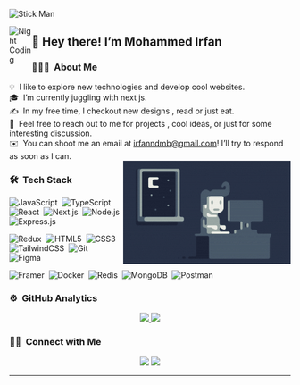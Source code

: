   <p><img src="https://media2.dev.to/dynamic/image/width=1000,height=420,fit=cover,gravity=auto,format=auto/https%3A%2F%2Fdev-to-uploads.s3.amazonaws.com%2Fi%2F98fvrw6vkj5ezwn5jvfn.png" alt="Stick Man"></p>
<p><img alt="Night Coding" src="./assets/Hand%20Wave.gif" width="40" align="left"></p><h2>👋 Hey there! I’m Mohammed Irfan</h2><p></p>
<!-- ## 👋 &nbsp;Hey there! I'm Mohammed Irfan -->
<h3 id="-about-me">👨🏻‍💻 &nbsp;About Me</h3>
<p>💡 &nbsp;I like to explore new technologies and develop cool websites.<br>
🎓 &nbsp;I’m currently juggling with next js.<br>
✍️ &nbsp;In my free time, I checkout new designs , read or just eat.<br>
💬 &nbsp;Feel free to reach out to me for projects , cool ideas, or just for some interesting discussion.<br>
✉️ &nbsp;You can shoot me an email at <a href="mailto:irfanndmb@gmail.com">irfanndmb@gmail.com</a>! I’ll try to respond as soon as I can.<br>
<img alt="Night Coding" src="https://raw.githubusercontent.com/AVS1508/AVS1508/master/assets/Night-Coding.gif" align="right">
<h3 id="-tech-stack">🛠 &nbsp;Tech Stack</h3>
<p><img src="https://img.shields.io/badge/-JavaScript-05122A?style=flat&logo=javascript" alt="JavaScript">&nbsp;
<img src="https://img.shields.io/badge/-TypeScript-05122A?style=flat&logo=typescript" alt="TypeScript">&nbsp;
<img src="https://img.shields.io/badge/-React-05122A?style=flat&logo=react" alt="React">&nbsp;
<img src="https://img.shields.io/badge/-Next.js-05122A?style=flat&logo=next.js" alt="Next.js">&nbsp;
<img src="https://img.shields.io/badge/-Node.js-05122A?style=flat&logo=node.js" alt="Node.js">&nbsp;
<img src="https://img.shields.io/badge/-Express.js-05122A?style=flat&logo=express" alt="Express.js"><br>

<img src="https://img.shields.io/badge/-Redux-05122A?style=flat&logo=redux" alt="Redux">&nbsp;
<img src="https://img.shields.io/badge/-HTML5-05122A?style=flat&logo=html5" alt="HTML5">&nbsp;
<img src="https://img.shields.io/badge/-CSS3-05122A?style=flat&logo=css3" alt="CSS3">&nbsp;
<img src="https://img.shields.io/badge/-TailwindCSS-05122A?style=flat&logo=tailwind-css" alt="TailwindCSS">&nbsp;
<img src="https://img.shields.io/badge/-Git-05122A?style=flat&logo=git" alt="Git">&nbsp;
<img src="https://img.shields.io/badge/-Figma-05122A?style=flat&logo=figma" alt="Figma"><br>

<img src="https://img.shields.io/badge/-Framer-05122A?style=flat&logo=framer" alt="Framer">&nbsp;
<img src="https://img.shields.io/badge/-Docker-05122A?style=flat&logo=docker" alt="Docker">&nbsp;
<img src="https://img.shields.io/badge/-Redis-05122A?style=flat&logo=redis" alt="Redis">&nbsp;
<img src="https://img.shields.io/badge/-MongoDB-05122A?style=flat&logo=mongodb" alt="MongoDB">&nbsp;
<img src="https://img.shields.io/badge/-Postman-05122A?style=flat&logo=postman" alt="Postman"></p>
<h3 id="️-github-analytics">⚙️ &nbsp;GitHub Analytics</h3>
<p align="center">
<a href="https://github.com/MohammedIrfan244">
<img height="180em" src="https://github-readme-stats-eight-theta.vercel.app/api?username=MohammedIrfan244&amp;show_icons=true&amp;theme=algolia&amp;include_all_commits=true&amp;count_private=true">
<img height="180em" src="https://github-readme-stats-eight-theta.vercel.app/api/top-langs/?username=MohammedIrfan244&amp;layout=compact&amp;langs_count=8&amp;theme=algolia">
</a>
</p>
<h3 id="-connect-with-me">🤝🏻 &nbsp;Connect with Me</h3>
<p align="center">
<a href="https://linkedin.com/in/mohammed-irfan-n"><img src="https://img.shields.io/badge/-Mohammed%20Irfan-0077B5?style=flat&amp;logo=Linkedin&amp;logoColor=white"></a>
<a href="mailto:irfanndmb@gmail.com"><img src="https://img.shields.io/badge/-irfanndmb@gmail.com-D14836?style=flat&amp;logo=Gmail&amp;logoColor=white"></a>
</p>
<hr>
